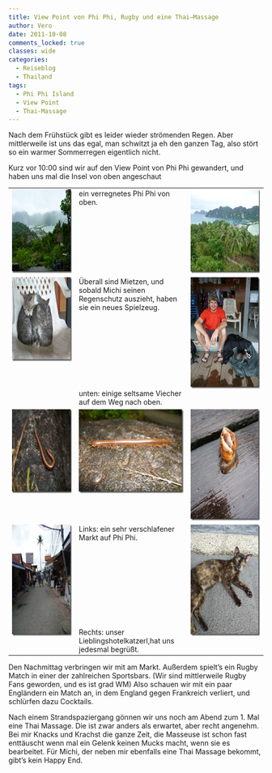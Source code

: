 ```yaml
---
title: View Point von Phi Phi, Rugby und eine Thai–Massage
author: Vero
date: 2011-10-08
comments_locked: true
classes: wide
categories:
  - Reiseblog
  - Thailand
tags:
  - Phi Phi Island
  - View Point
  - Thai-Massage
---
```


<p>Nach dem Frühstück gibt es leider wieder strömenden Regen. Aber mittlerweile ist uns das egal, man schwitzt ja eh den ganzen Tag, also stört so ein warmer Sommerregen eigentlich nicht.</p>  <p>Kurz vor 10:00 sind wir auf den View Point von Phi Phi gewandert, und haben uns mal die Insel von oben angeschaut    <table border="0" cellspacing="0" cellpadding="2" width="673"><tbody>       <tr>         <td valign="top" width="200"><a href="/assets/images/2011/10/P1000022.jpg"><img src="/assets/images/2011/10/P1000022_thumb.jpg" width="220" height="166" alt="P1000022" border="0" /></a></td>          <td valign="top" width="239">ein verregnetes Phi Phi von oben.</td>          <td valign="top" width="232"><a href="/assets/images/2011/10/P1000034.jpg"><img src="/assets/images/2011/10/P1000034_thumb.jpg" width="220" height="166" alt="P1000034" border="0" /></a></td>       </tr>        <tr>         <td valign="top" width="200"><a href="/assets/images/2011/10/P1000026.jpg"><img src="/assets/images/2011/10/P1000026_thumb.jpg" width="220" height="166" alt="P1000026" border="0" /></a></td>          <td valign="top" width="239">Überall sind Mietzen, und sobald Michi seinen Regenschutz auszieht, haben sie ein neues Spielzeug.           <br />            <br />            <br />            <br />            <br />            <br />            <br />            <br />            <br />            <br />unten: einige seltsame Viecher auf dem Weg nach oben.</td>          <td valign="top" width="232"><a href="/assets/images/2011/10/P1000030.jpg"><img src="/assets/images/2011/10/P1000030_thumb.jpg" width="166" height="220" alt="P1000030" border="0" /></a></td>       </tr>        <tr>         <td valign="top" width="200"><a href="/assets/images/2011/10/P1000039.jpg"><img src="/assets/images/2011/10/P1000039_thumb.jpg" width="220" height="166" alt="P1000039" border="0" /></a></td>          <td valign="top" width="239"><a href="/assets/images/2011/10/P1000040.jpg"><img src="/assets/images/2011/10/P1000040_thumb.jpg" width="220" height="166" alt="P1000040" border="0" /></a></td>          <td valign="top" width="232"><a href="/assets/images/2011/10/P1000041.jpg"><img src="/assets/images/2011/10/P1000041_thumb.jpg" width="166" height="220" alt="P1000041" border="0" /></a></td>       </tr>        <tr>         <td valign="top" width="200"><a href="/assets/images/2011/10/P1000044.jpg"><img src="/assets/images/2011/10/P1000044_thumb.jpg" width="166" height="220" alt="P1000044" border="0" /></a></td>          <td valign="top" width="239">Links: ein sehr verschlafener Markt auf Phi Phi.           <br />            <br />            <br />            <br />            <br />            <br />            <br />            <br />            <br />            <br />            <br />Rechts: unser Lieblingshotelkatzerl,hat uns jedesmal begrüßt.</td>          <td valign="top" width="232"><a href="/assets/images/2011/10/P1000042.jpg"><img src="/assets/images/2011/10/P1000042_thumb.jpg" width="166" height="220" alt="P1000042" border="0" /></a></td>       </tr>     </tbody></table> </p>  <p>Den Nachmittag verbringen wir mit am Markt. Außerdem spielt’s ein Rugby Match in einer der zahlreichen Sportsbars. (Wir sind mittlerweile Rugby Fans geworden, und es ist grad WM) Also schauen wir mit ein paar Engländern ein Match an, in dem England gegen Frankreich verliert, und schlürfen dazu Cocktails.</p>  <p>Nach einem Strandspaziergang gönnen wir uns noch am Abend zum 1. Mal eine Thai Massage. Die ist zwar anders als erwartet, aber recht angenehm. Bei mir Knacks und Krachst die ganze Zeit, die Masseuse ist schon fast enttäuscht wenn mal ein Gelenk keinen Mucks macht, wenn sie es bearbeitet. Für Michi, der neben mir ebenfalls eine Thai Massage bekommt, gibt’s kein Happy End. </p>
